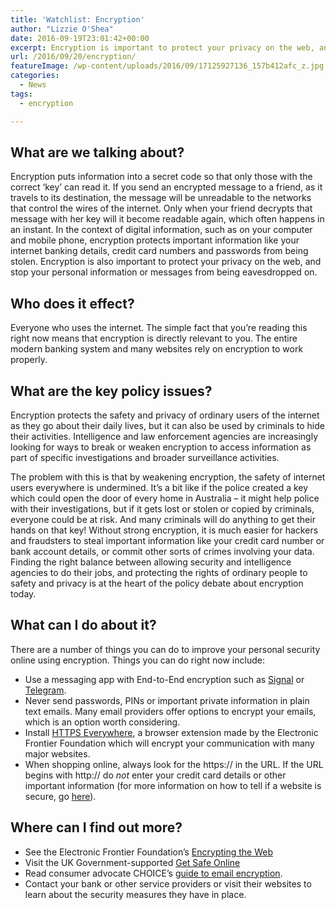 ```yaml
---
title: 'Watchlist: Encryption'
author: "Lizzie O'Shea"
date: 2016-09-19T23:01:42+00:00
excerpt: Encryption is important to protect your privacy on the web, and stop your personal information or messages from being eavesdropped on.
url: /2016/09/20/encryption/
featureImage: /wp-content/uploads/2016/09/17125927136_157b412afc_z.jpg
categories:
  - News
tags:
  - encryption

---
```

## **What are we talking about?** 

Encryption puts information into a secret code so that only those with the correct &#8216;key&#8217; can read it. If you send an encrypted message to a friend, as it travels to its destination, the message will be unreadable to the networks that control the wires of the internet. Only when your friend decrypts that message with her key will it become readable again, which often happens in an instant. In the context of digital information, such as on your computer and mobile phone, encryption protects important information like your internet banking details, credit card numbers and passwords from being stolen. Encryption is also important to protect your privacy on the web, and stop your personal information or messages from being eavesdropped on.

## **Who does it effect?**

Everyone who uses the internet. The simple fact that you&#8217;re reading this right now means that encryption is directly relevant to you. The entire modern banking system and many websites rely on encryption to work properly.

## **What are the key policy issues?**

Encryption protects the safety and privacy of ordinary users of the internet as they go about their daily lives, but it can also be used by criminals to hide their activities. Intelligence and law enforcement agencies are increasingly looking for ways to break or weaken encryption to access information as part of specific investigations and broader surveillance activities.

The problem with this is that by weakening encryption, the safety of internet users everywhere is undermined. It&#8217;s a bit like if the police created a key which could open the door of every home in Australia &#8211; it might help police with their investigations, but if it gets lost or stolen or copied by criminals, everyone could be at risk. And many criminals will do anything to get their hands on that key! Without strong encryption, it is much easier for hackers and fraudsters to steal important information like your credit card number or bank account details, or commit other sorts of crimes involving your data. Finding the right balance between allowing security and intelligence agencies to do their jobs, and protecting the rights of ordinary people to safety and privacy is at the heart of the policy debate about encryption today.

## **What can I do about it?**

There are a number of things you can do to improve your personal security online using encryption. Things you can do right now include:

  * Use a messaging app with End-to-End encryption such as [Signal][1] or [Telegram][2].
  * Never send passwords, PINs or important private information in plain text emails. Many email providers offer options to encrypt your emails, which is an option worth considering.
  * Install [HTTPS Everywhere][3], a browser extension made by the Electronic Frontier Foundation which will encrypt your communication with many major websites.
  * When shopping online, always look for the https:// in the URL. If the URL begins with http:// do _not_ enter your credit card details or other important information (for more information on how to tell if a website is secure, go [here][4]).

## **Where can I find out more**?

  * See the Electronic Frontier Foundation’s [Encrypting the Web][5]
  * Visit the UK Government-supported [Get Safe Online][6]
  * Read consumer advocate CHOICE’s [guide to email encryption][7].
  * Contact your bank or other service providers or visit their websites to learn about the security measures they have in place.

 [1]: https://whispersystems.org/
 [2]: https://telegram.org/
 [3]: https://www.eff.org/https-everywhere
 [4]: https://blog.sitelock.com/2015/02/how-can-i-tell-if-a-website-is-secure-look-for-these-5-signs/
 [5]: https://www.eff.org/encrypt-the-web
 [6]: https://www.getsafeonline.org/businesses/data-encryption/
 [7]: https://www.choice.com.au/electronics-and-technology/internet/internet-privacy-and-safety/articles/email-encryption